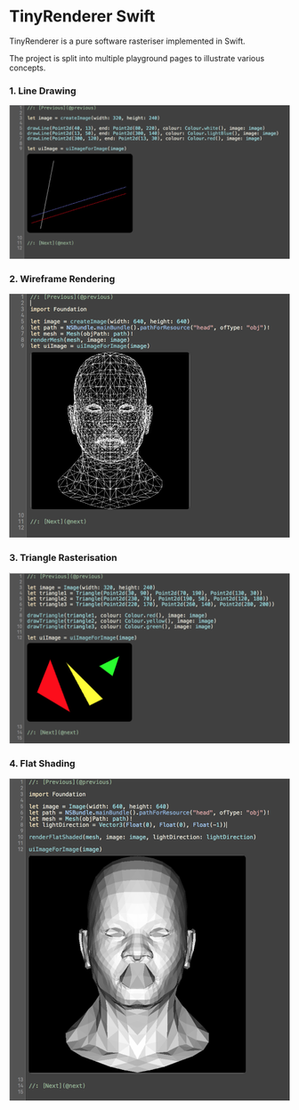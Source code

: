 # TinyRenderer Swift

TinyRenderer is a pure software rasteriser implemented in Swift.

The project is split into multiple playground pages to illustrate various concepts.

### 1. Line Drawing

![Line Drawing](images/line-drawing.png)

### 2. Wireframe Rendering

![Wireframe Rendering](images/wireframe-rendering.png)

### 3. Triangle Rasterisation

![Triangle Rasterisation](images/triangle-rasterisation.png)

### 4. Flat Shading

![Flat Shading](images/flat-shading.png)
